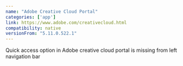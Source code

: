 ```yaml
---
name: "Adobe Creative Cloud Portal"
categories: ['app']
link: https://www.adobe.com/creativecloud.html
compatibility: native
versionFrom: "5.11.0.522.1"
---
```


Quick access option in Adobe creative cloud portal is missing from left navigation bar